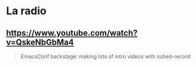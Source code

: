 # La radio

## https://www.youtube.com/watch?v=QskeNbGbMa4
> EmacsConf backstage: making lots of intro videos with subed-record 
